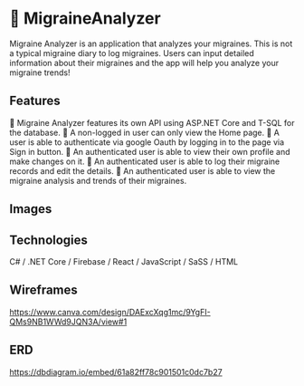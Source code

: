 # :pill: MigraineAnalyzer

Migraine Analyzer is an application that analyzes your migraines. This is not a typical migraine diary to log migraines. 
Users can input detailed information about their migraines and the app will help you analyze your migraine trends!

## Features
:pill: Migraine Analyzer features its own API using ASP.NET Core and T-SQL for the database. 
:pill: A non-logged in user can only view the Home page.
:pill: A user is able to authenticate via google Oauth by logging in to the page via Sign in button.
:pill: An authenticated user is able to view their own profile and make changes on it.
:pill: An authenticated user is able to log their migraine records and edit the details.
:pill: An authenticated user is able to view the migraine analysis and trends of their migraines.

## Images

## Technologies
C# / .NET Core / Firebase / React / JavaScript / SaSS / HTML


## Wireframes
https://www.canva.com/design/DAExcXqg1mc/9YgFI-QMs9NB1WWd9JQN3A/view#1

## ERD
https://dbdiagram.io/embed/61a82ff78c901501c0dc7b27
